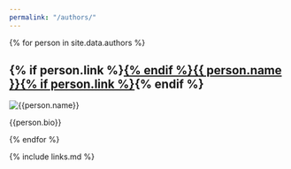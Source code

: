 ```yaml
---
permalink: "/authors/"
---
```


{% for person in site.data.authors %}
<div class="author">
  <h2>{% if person.link %}<a href="{{ person.link }}">{% endif %}{{ person.name }}{% if person.link %}</a>{% endif %}</h2>
  <img src="{{ '/static/' | append: person.avatar | relative_url }}" alt="{{person.name}}" />
  <p>{{person.bio}}</p>
</div>
{% endfor %}

{% include links.md %}
